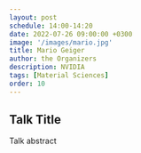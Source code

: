 ```yaml
---
layout: post
schedule: 14:00-14:20
date: 2022-07-26 09:00:00 +0300
image: '/images/mario.jpg'
title: Mario Geiger
author: the Organizers
description: NVIDIA
tags: [Material Sciences]
order: 10
---
```


## Talk Title
Talk abstract

